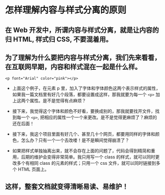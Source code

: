 # 怎样理解内容与样式分离的原则

## 在 Web 开发中，所谓内容与样式分离，就是让内容的归 HTML, 样式归 CSS, 不要混着用。

## 为了理解为什么要把内容与样式分离，我们先来看看，在互联网早期，内容和样式混在一起是什么样。

`<p font="Arial" color="pink"></p>`

* 上面这个例子，在元素 p 里，加入了字体和字体颜色这两个表示样式的属性，如果我一篇文档里有好几个段落，都要设置成这样，那我就要为每一个 `<p>` 加上这两个属性。是不是觉得有点麻烦？

* 接下来，我觉得这个字体和颜色不好看，要换成别的，那我就要找开文件，找到每一个 `<p>`, 把相应的属性一个一个来更改。是不是觉得更麻烦了？麻烦的还在后面！

* 接下来，我这个项目里面有好几个、甚至几十个网页，都要用同样的字体和颜色，怎么办？只有一个一个去改喽！是不是瞬间觉得崩溃了？

* 如果把样式单独抽离出来，就不会存在上面的问题了，代码会得到精简和重用，后期的维护会变得非常简单。我只用写一个 class 的样式，就可以同时更改多个有相同 class 的元素的样式；只用一个 css 文件，就可以同时链接到多个 HTML 页面上。

## 这样，整套文档就变得清晰易读、易维护！